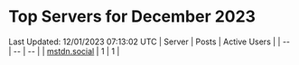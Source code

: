 # Top Servers for December 2023
Last Updated: 12/01/2023 07:13:02 UTC
| Server | Posts | Active Users |
| -- | -- | -- |
| [mstdn.social](https://mstdn.social/tags/PowerShell) | 1 | 1 |

